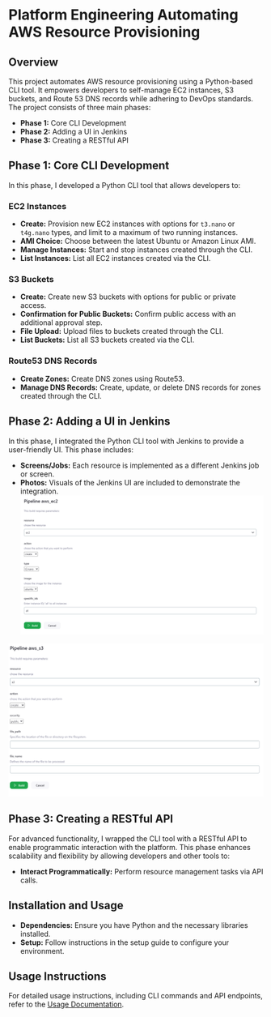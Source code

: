 # Platform Engineering Automating AWS Resource Provisioning

## Overview

This project automates AWS resource provisioning using a Python-based CLI tool. It empowers developers to self-manage EC2 instances, S3 buckets, and Route 53 DNS records while adhering to DevOps standards. The project consists of three main phases:

- **Phase 1:** Core CLI Development
- **Phase 2:** Adding a UI in Jenkins
- **Phase 3:** Creating a RESTful API

## Phase 1: Core CLI Development

In this phase, I developed a Python CLI tool that allows developers to:

### EC2 Instances

- **Create:** Provision new EC2 instances with options for `t3.nano` or `t4g.nano` types, and limit to a maximum of two running instances.
- **AMI Choice:** Choose between the latest Ubuntu or Amazon Linux AMI.
- **Manage Instances:** Start and stop instances created through the CLI.
- **List Instances:** List all EC2 instances created via the CLI.

### S3 Buckets

- **Create:** Create new S3 buckets with options for public or private access.
- **Confirmation for Public Buckets:** Confirm public access with an additional approval step.
- **File Upload:** Upload files to buckets created through the CLI.
- **List Buckets:** List all S3 buckets created via the CLI.

### Route53 DNS Records

- **Create Zones:** Create DNS zones using Route53.
- **Manage DNS Records:** Create, update, or delete DNS records for zones created through the CLI.

## Phase 2: Adding a UI in Jenkins

In this phase, I integrated the Python CLI tool with Jenkins to provide a user-friendly UI. This phase includes:

- **Screens/Jobs:** Each resource is implemented as a different Jenkins job or screen.
- **Photos:** Visuals of the Jenkins UI are included to demonstrate the integration.
  ![Alt text](/platform_engineering/images/ec2.png)

![Alt text](/platform_engineering/images/s3.png)

## Phase 3: Creating a RESTful API

For advanced functionality, I wrapped the CLI tool with a RESTful API to enable programmatic interaction with the platform. This phase enhances scalability and flexibility by allowing developers and other tools to:

- **Interact Programmatically:** Perform resource management tasks via API calls.

## Installation and Usage

- **Dependencies:** Ensure you have Python and the necessary libraries installed.
- **Setup:** Follow instructions in the setup guide to configure your environment.

## Usage Instructions

For detailed usage instructions, including CLI commands and API endpoints, refer to the [Usage Documentation](USAGE.md).
